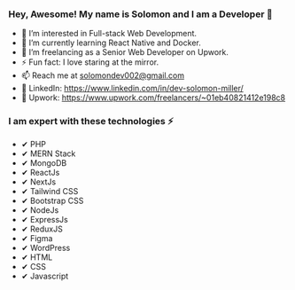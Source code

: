 ### Hey, Awesome! My name is Solomon and I am a Developer 👋

- 👀 I’m interested in Full-stack Web Development.
- 🌱 I’m currently learning React Native and Docker.
- 💞️ I’m freelancing as a Senior Web Developer on Upwork.
- ⚡ Fun fact: I love staring at the mirror.
- 📫 Reach me at solomondev002@gmail.com
- 🔗 LinkedIn: https://www.linkedin.com/in/dev-solomon-miller/
- 🔗 Upwork: https://www.upwork.com/freelancers/~01eb40821412e198c8

### I am expert with these technologies ⚡ ###

 - ✔ PHP
 - ✔ MERN Stack
 - ✔ MongoDB
 - ✔ ReactJs
 - ✔ NextJs
 - ✔ Tailwind CSS
 - ✔ Bootstrap CSS
 - ✔ NodeJs
 - ✔ ExpressJs
 - ✔ ReduxJS
 - ✔ Figma
 - ✔ WordPress
 - ✔ HTML
 - ✔ CSS
 - ✔ Javascript

